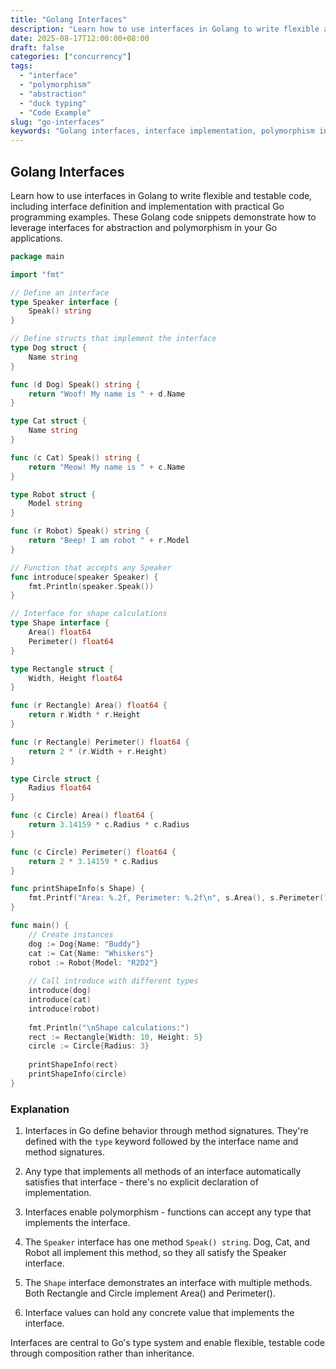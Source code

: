 ```yaml
---
title: "Golang Interfaces"
description: "Learn how to use interfaces in Golang to write flexible and testable code, including interface definition and implementation with practical Go programming examples."
date: 2025-08-17T12:00:00+08:00
draft: false
categories: ["concurrency"]
tags: 
  - "interface"
  - "polymorphism"
  - "abstraction"
  - "duck typing"
  - "Code Example"
slug: "go-interfaces"
keywords: "Golang interfaces, interface implementation, polymorphism in Go, Golang duck typing, interface design patterns, Go interface examples"
---
```


## Golang Interfaces

Learn how to use interfaces in Golang to write flexible and testable code, including interface definition and implementation with practical Go programming examples. These Golang code snippets demonstrate how to leverage interfaces for abstraction and polymorphism in your Go applications.

```go
package main

import "fmt"

// Define an interface
type Speaker interface {
    Speak() string
}

// Define structs that implement the interface
type Dog struct {
    Name string
}

func (d Dog) Speak() string {
    return "Woof! My name is " + d.Name
}

type Cat struct {
    Name string
}

func (c Cat) Speak() string {
    return "Meow! My name is " + c.Name
}

type Robot struct {
    Model string
}

func (r Robot) Speak() string {
    return "Beep! I am robot " + r.Model
}

// Function that accepts any Speaker
func introduce(speaker Speaker) {
    fmt.Println(speaker.Speak())
}

// Interface for shape calculations
type Shape interface {
    Area() float64
    Perimeter() float64
}

type Rectangle struct {
    Width, Height float64
}

func (r Rectangle) Area() float64 {
    return r.Width * r.Height
}

func (r Rectangle) Perimeter() float64 {
    return 2 * (r.Width + r.Height)
}

type Circle struct {
    Radius float64
}

func (c Circle) Area() float64 {
    return 3.14159 * c.Radius * c.Radius
}

func (c Circle) Perimeter() float64 {
    return 2 * 3.14159 * c.Radius
}

func printShapeInfo(s Shape) {
    fmt.Printf("Area: %.2f, Perimeter: %.2f\n", s.Area(), s.Perimeter())
}

func main() {
    // Create instances
    dog := Dog{Name: "Buddy"}
    cat := Cat{Name: "Whiskers"}
    robot := Robot{Model: "R2D2"}
    
    // Call introduce with different types
    introduce(dog)
    introduce(cat)
    introduce(robot)
    
    fmt.Println("\nShape calculations:")
    rect := Rectangle{Width: 10, Height: 5}
    circle := Circle{Radius: 3}
    
    printShapeInfo(rect)
    printShapeInfo(circle)
}
```

### Explanation

1. Interfaces in Go define behavior through method signatures. They're defined with the `type` keyword followed by the interface name and method signatures.

2. Any type that implements all methods of an interface automatically satisfies that interface - there's no explicit declaration of implementation.

3. Interfaces enable polymorphism - functions can accept any type that implements the interface.

4. The `Speaker` interface has one method `Speak() string`. Dog, Cat, and Robot all implement this method, so they all satisfy the Speaker interface.

5. The `Shape` interface demonstrates an interface with multiple methods. Both Rectangle and Circle implement Area() and Perimeter().

6. Interface values can hold any concrete value that implements the interface.

Interfaces are central to Go's type system and enable flexible, testable code through composition rather than inheritance.